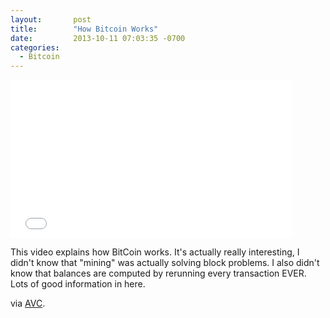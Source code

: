 ```yaml
---
layout:       post
title:        "How Bitcoin Works"
date:         2013-10-11 07:03:35 -0700
categories:
  - Bitcoin
---
```


<iframe class="embedly-embed" src="//cdn.embedly.com/widgets/media.html?src=https%3A%2F%2Fwww.youtube.com%2Fembed%2FLx9zgZCMqXE%3Ffeature%3Doembed&url=https%3A%2F%2Fwww.youtube.com%2Fwatch%3Fv%3DLx9zgZCMqXE&image=https%3A%2F%2Fi.ytimg.com%2Fvi%2FLx9zgZCMqXE%2Fhqdefault.jpg&key=d815972c91e546edb5d2d02e509f8b1c&type=text%2Fhtml&schema=youtube" width="450" height="253" scrolling="no" frameborder="0" allowfullscreen></iframe>

This video explains how BitCoin works. It's actually really interesting, I didn't know that "mining" was actually solving block problems. I also didn't know that balances are computed by rerunning every transaction EVER. Lots of good information in here. 

 via  [﻿AVC](http://www.avc.com/a_vc/2013/10/video-of-the-week-bitcoin-under-the-hood.html). 
